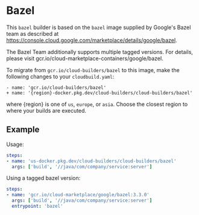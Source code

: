 # Bazel

This `bazel` builder is based on the `bazel` image supplied by Google's Bazel
team as described at
https://console.cloud.google.com/marketplace/details/google/bazel.

The Bazel Team additionally supports multiple tagged versions.
For details, please visit gcr.io/cloud-marketplace-containers/google/bazel.

To migrate from `gcr.io/cloud-builders/bazel` to this image, make the following
changes to your `cloudbuild.yaml`:

```
- name: 'gcr.io/cloud-builders/bazel'
+ name: '{region}-docker.pkg.dev/cloud-builders/cloud-builders/bazel'
```

where {region} is one of `us`, `europe`, or `asia`. Choose the closest region to
where your builds are executed.

## Example

Usage:

```yaml
steps:
- name: 'us-docker.pkg.dev/cloud-builders/cloud-builders/bazel'
  args: ['build', '//java/com/company/service:server']
```

Using a tagged bazel version:
```yaml
steps:
- name: 'gcr.io/cloud-marketplace/google/bazel:3.3.0'
  args: ['build', '//java/com/company/service:server']
  entrypoint: 'bazel'
```
